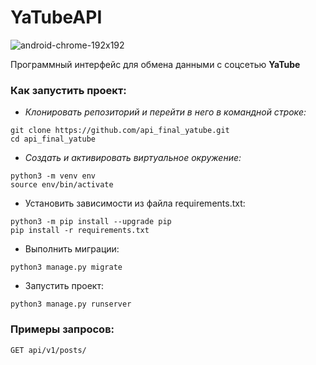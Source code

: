 # YaTubeAPI
![android-chrome-192x192](https://user-images.githubusercontent.com/19632240/224033450-66a55bd2-10a7-40da-85a0-dfefa08549b3.png)


Программный интерфейс для обмена данными с соцсетью **YaTube**

### Как запустить проект:
- _Клонировать репозиторий и перейти в него в командной строке:_
```
git clone https://github.com/api_final_yatube.git
cd api_final_yatube
```
- _Cоздать и активировать виртуальное окружение:_
```
python3 -m venv env
source env/bin/activate
```
- Установить зависимости из файла requirements.txt:
```
python3 -m pip install --upgrade pip
pip install -r requirements.txt
```
- Выполнить миграции:
```
python3 manage.py migrate
```
- Запустить проект:
```
python3 manage.py runserver
```

### Примеры запросов:
```
GET api/v1/posts/
```